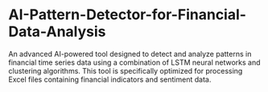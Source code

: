 # AI-Pattern-Detector-for-Financial-Data-Analysis
An advanced AI-powered tool designed to detect and analyze patterns in financial time series data using a combination of LSTM neural networks and clustering algorithms. This tool is specifically optimized for processing Excel files containing financial indicators and sentiment data.
